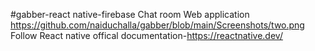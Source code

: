 #gabber-react native-firebase
Chat room Web application
https://github.com/naiduchalla/gabber/blob/main/Screenshots/two.png
Follow React native offical documentation-https://reactnative.dev/
